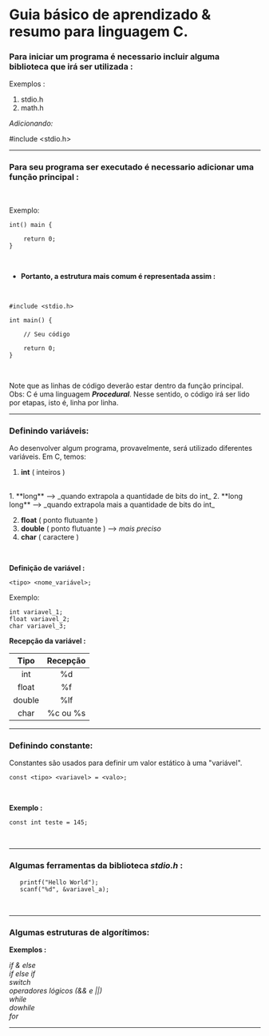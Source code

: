 # Guia básico de aprendizado & resumo para linguagem C.

### Para iniciar um programa é necessario incluir alguma biblioteca que irá ser utilizada :

Exemplos :

1. stdio.h
2. math.h

_Adicionando:_

#include <stdio.h>

---

### Para seu programa ser executado é necessario adicionar uma função principal :
<br>

Exemplo:

```
int() main {

    return 0;
}
```
<br>

- **Portanto, a estrutura mais comum é representada assim :**

<br>

```
#include <stdio.h>

int main() {

    // Seu código

    return 0;
}
```

<br>

Note que as linhas de código deverão estar dentro da função principal.  
Obs: C é uma linguagem _**Procedural**_. Nesse sentido, o código irá ser lido por etapas, isto é, linha por linha.

---

### Definindo variáveis:
Ao desenvolver algum programa, provavelmente, será utilizado diferentes variáveis. Em C, temos:

1. **int** ( inteiros )  
<br>
   1. **long** --> _quando extrapola a quantidade de bits do int_
   2. **long long** --> _quando extrapola mais a quantidade de bits do int_

<br>

2. **float** ( ponto flutuante )
3. **double** ( ponto flutuante ) --> _mais preciso_ 
4. **char** ( caractere )

<br>

**Definição de variável :**

`<tipo> <nome_variável>;`

Exemplo:

```
int variavel_1;
float variavel_2;
char variavel_3;
```

**Recepção da variável :**

**Tipo**|**Recepção**
:-:|:-:
int|%d
float| %f
double| %lf
char | %c ou %s

---

### Definindo constante:

Constantes são usados para definir um valor estático à uma "variável".

`const <tipo> <variavel> = <valo>;`

<br>

**Exemplo :**

```
const int teste = 145;
``` 
<br>

---

### Algumas ferramentas da biblioteca _**stdio.h**_ :

 ```
    printf("Hello World");
    scanf("%d", &variavel_a);
```
<br>

---

### Algumas estruturas de algorítimos:

**Exemplos :**  

_if & else_  
_if else if_  
_switch_    
_operadores lógicos (&& e ||)_  
_while_  
_dowhile_  
_for_

---





